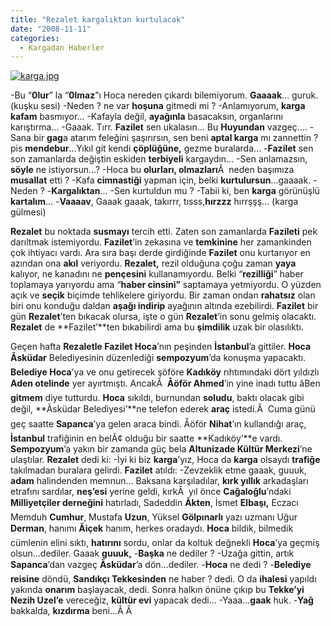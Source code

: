 ```yaml
---
title: "Rezalet kargalıktan kurtulacak"
date: "2008-11-11"
categories: 
  - Kargadan Haberler
---
```


[![karga.jpg](/uploads/2008/11/karga.jpg)](/uploads/2008/11/karga.jpg "karga.jpg")

\-Bu “**0lur**” la “**0lmaz**”ı Hoca nereden çıkardı bilemiyorum. **Gaaaak**… guruk. (kuşku sesi) -Neden ? ne var **hoşuna** gitmedi mi ? -Anlamıyorum, **karga kafam** basmıyor... -Kafayla değil, **ayağınla** basacaksın, organlarını karıştırma… -Gaaak. Tırr. **Fazilet** sen ukalasın… Bu **Huyundan** vazgeç…. -Sana bir **gag**a atarım feleğini şaşırırsın, sen beni **aptal karga** mı zannettin ? pis **mendebur**…Yıkıl git kendi **çöplüğüne,** gezme buralarda… -**Fazilet** sen son zamanlarda değiştin eskiden **terbiyeli** kargaydın… -Sen anlamazsın, **söyle** ne istiyorsun…? -Hoca bu **olurları, olmazları**Â  neden başımıza **musallat** etti ? -Kafa **cimnastiği** yapman için, belki **kurtulursun**…gaaaak. -Neden ? -**Kargalıktan**… -Sen kurtuldun mu ? -Tabii ki, ben **karga** görünüşlü **kartalım**… -**Vaaaav**, Gaaak gaaak, takırrr, tısss,**hırzzz** hırrşşş… (karga gülmesi)

**Rezalet** bu noktada **susmayı** tercih etti. Zaten son zamanlarda **Fazileti** pek darıltmak istemiyordu. **Fazilet**’in zekasına ve **temkinine** her zamankinden çok ihtiyacı vardı. Ara sıra başı derde girdiğinde **Fazilet** onu kurtarıyor en azından ona **akıl** veriyordu. **Rezalet,** rezil olduğuna çoğu zaman **yaya** kalıyor, ne kanadını ne **pençesini** kullanamıyordu. Belki “**rezilliği**” haber toplamaya yarıyordu ama “**haber cinsini”** saptamaya yetmiyordu. O yüzden açık ve **seçik** biçimde tehlikelere giriyordu. Bir zaman ondan **rahatsız** olan biri onu konduğu daldan **aşağı indirip** ayağının altında ezebilirdi. **Fazilet** bir gün **Rezalet**’ten bıkacak olursa, işte o gün **Rezalet**’in sonu gelmiş olacaktı. **Rezalet** de **Fazilet’**ten bıkabilirdi ama bu **şimdilik** uzak bir olasılıktı.

Geçen hafta **Rezaletle Fazilet Hoca**’nın peşinden **İstanbul**’a gittiler. **Hoca Ãsküdar** Belediyesinin düzenlediği **sempozyum**’da konuşma yapacaktı. **Belediye Hoca**’ya ve onu getirecek şöföre **Kadıköy** rıhtımındaki dört yıldızlı **Aden otelinde** yer ayırtmıştı. AncakÂ  **Åöför Ahmed**’in yine inadı tuttu âBen **gitmem** diye tutturdu. **Hoca** sıkıldı, burnundan **soludu**, baktı olacak gibi değil, **Ãsküdar Belediyesi’**ne telefon ederek **araç** istedi.Â  Cuma günü geç saatte **Sapanca**’ya gelen araca bindi. Åöför **Nihat**’ın kullandığı araç, **İstanbul** trafiğinin en belÃ¢ olduğu bir saatte **Kadıköy’**e vardı. **Sempozyum**’a yakın bir zamanda güç bela **Altunizade Kültür Merkezi**’ne ulaştılar. **Rezalet** dedi ki: -İyi ki biz **karga**’yız, Hoca da **karga** olsaydı **trafiğe** takılmadan buralara gelirdi. **Fazilet** atıldı: -Zevzeklik etme gaaak, guuuk, **adam** halindenden memnun… Baksana karşıladılar, **kırk yıllık** arkadaşları etrafını sardılar, **neş’esi** yerine geldi, kırkÂ  yıl önce **Cağaloğlu**’ndaki **Milliyetçiler derneğini** hatırladı, Sadeddin **Ãkten**, İsmet **Elbaşı,** Eczacı Memduh **Cumhur**, Mustafa **Uzun**, Yüksel **Gölpınarlı** yazı uzmanı Uğur **Derman**, hanımı **Ãiçek** hanım, herkes oradaydı. **Hoca** bildik, bilmedik cümlenin elini sıktı, **hatırını** sordu, onlar da koltuk değnekli **Hoca**’ya geçmiş olsun…dediler. Gaaak **guuuk,** -**Başka** ne dediler ? -Uzağa gittin, artık **Sapanca**’dan vazgeç **Ãsküdar**’a dön…dediler. -**Hoca** ne dedi ? -**Belediye reisine** döndü, **Sandıkçı Tekkesinden** ne haber ? dedi. O da **ihalesi** yapıldı yakında **onarım** başlayacak, dedi. Sonra halkın önüne çıkıp bu **Tekke’yi Nezih Uzel’e** vereceğiz, **kültür evi** yapacak dedi… -Yaaa…**gaak** huk. -**Yağ** bakkalda, **kızdırma** beni…Â Â
